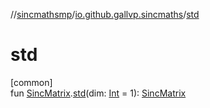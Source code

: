 //[sincmathsmp](../../index.md)/[io.github.gallvp.sincmaths](index.md)/[std](std.md)

# std

[common]\
fun [SincMatrix](-sinc-matrix/index.md).[std](std.md)(dim: [Int](https://kotlinlang.org/api/latest/jvm/stdlib/kotlin/-int/index.html) = 1): [SincMatrix](-sinc-matrix/index.md)
